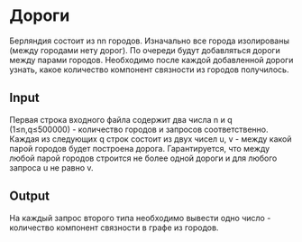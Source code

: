 #  Дороги
Берляндия состоит из nn городов. Изначально все города изолированы (между городами нету дорог).
По очереди будут добавляться дороги между парами городов. Необходимо после каждой добавленной дороги узнать, какое количество компонент связности из городов получилось.

## Input
Первая строка входного файла содержит два числа n и q (1≤n,q≤500000) - количество городов и запросов соответственно.
Каждая из следующих q строк состоит из двух чисел u, v - между какой парой городов будет построена дорога. Гарантируется, что между любой парой городов строится не более одной дороги и для любого запроса u не равно v.

## Output
На каждый запрос второго типа необходимо вывести одно число - количество компонент связности в графе из городов.
